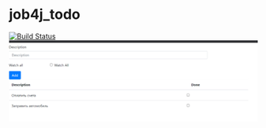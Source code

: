 # job4j_todo
[![Build Status](https://travis-ci.com/plifis/job4j_todo.svg?branch=main)](https://travis-ci.com/plifis/job4j_todo)
![Screenshot](images/4.png)
